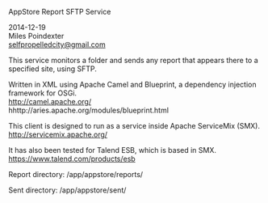 AppStore Report SFTP Service

2014-12-19<br>
Miles Poindexter<br>
selfpropelledcity@gmail.com<br>

This service monitors a folder and sends any report that appears there to a specified site, using SFTP.

Written in XML using Apache Camel and Blueprint, a dependency injection framework for OSGi.<br>
http://camel.apache.org/<br>
hhttp://aries.apache.org/modules/blueprint.html<br>

This client is designed to run as a service inside Apache ServiceMix (SMX).<br>
http://servicemix.apache.org/

It has also been tested for Talend ESB, which is based in SMX.<br>
https://www.talend.com/products/esb



Report directory:
/app/appstore/reports/

Sent directory:
/app/appstore/sent/
